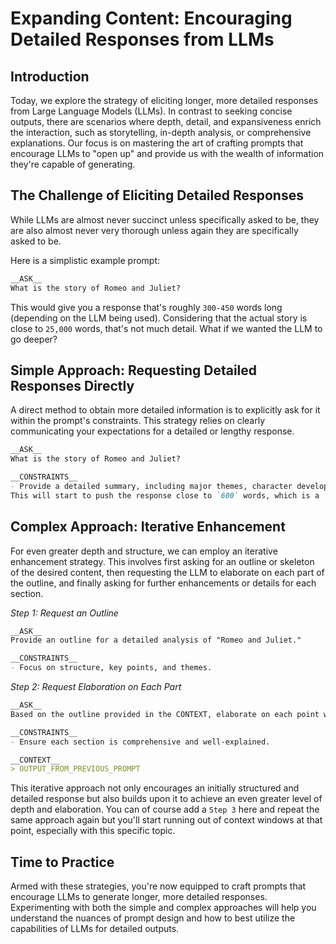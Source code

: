 # Expanding Content: Encouraging Detailed Responses from LLMs

## Introduction
Today, we explore the strategy of eliciting longer, more detailed responses from Large Language Models (LLMs). In contrast to seeking concise outputs, there are scenarios where depth, detail, and expansiveness enrich the interaction, such as storytelling, in-depth analysis, or comprehensive explanations. Our focus is on mastering the art of crafting prompts that encourage LLMs to "open up" and provide us with the wealth of information they're capable of generating.

## The Challenge of Eliciting Detailed Responses
While LLMs are almost never succinct unless specifically asked to be, they are also almost never very thorough unless again they are specifically asked to be.

Here is a simplistic example prompt:

```Markdown
__ASK__
What is the story of Romeo and Juliet?
```

This would give you a response that's roughly `300-450` words long (depending on the LLM being used). Considering that the actual story is close to `25,000` words, that's not much detail. What if we wanted the LLM to go deeper?

## Simple Approach: Requesting Detailed Responses Directly
A direct method to obtain more detailed information is to explicitly ask for it within the prompt's constraints. This strategy relies on clearly communicating your expectations for a detailed or lengthy response.

```Markdown
__ASK__
What is the story of Romeo and Juliet?

__CONSTRAINTS__
- Provide a detailed summary, including major themes, character development, and pivotal moments.
This will start to push the response close to `600` words, which is a `50%` improvement on what we had so far, not bad.
```

## Complex Approach: Iterative Enhancement
For even greater depth and structure, we can employ an iterative enhancement strategy. This involves first asking for an outline or skeleton of the desired content, then requesting the LLM to elaborate on each part of the outline, and finally asking for further enhancements or details for each section.

*Step 1: Request an Outline*

```Markdown
__ASK__
Provide an outline for a detailed analysis of "Romeo and Juliet."

__CONSTRAINTS__
- Focus on structure, key points, and themes.
```

*Step 2: Request Elaboration on Each Part*

```Markdown
__ASK__
Based on the outline provided in the CONTEXT, elaborate on each point with detailed information and analysis.

__CONSTRAINTS__
- Ensure each section is comprehensive and well-explained.

__CONTEXT__
> OUTPUT_FROM_PREVIOUS_PROMPT
```

This iterative approach not only encourages an initially structured and detailed response but also builds upon it to achieve an even greater level of depth and elaboration. You can of course add a `Step 3` here and repeat the same approach again but you'll start running out of context windows at that point, especially with this specific topic.

## Time to Practice
Armed with these strategies, you're now equipped to craft prompts that encourage LLMs to generate longer, more detailed responses. Experimenting with both the simple and complex approaches will help you understand the nuances of prompt design and how to best utilize the capabilities of LLMs for detailed outputs.
